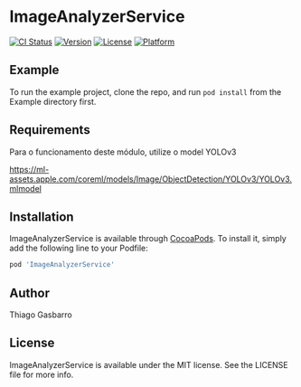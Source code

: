 # ImageAnalyzerService

[![CI Status](https://img.shields.io/travis/thiagogasbarro/ImageAnalyzerService.svg?style=flat)](https://travis-ci.org/thiagogasbarro/ImageAnalyzerService)
[![Version](https://img.shields.io/cocoapods/v/ImageAnalyzerService.svg?style=flat)](https://cocoapods.org/pods/ImageAnalyzerService)
[![License](https://img.shields.io/cocoapods/l/ImageAnalyzerService.svg?style=flat)](https://cocoapods.org/pods/ImageAnalyzerService)
[![Platform](https://img.shields.io/cocoapods/p/ImageAnalyzerService.svg?style=flat)](https://cocoapods.org/pods/ImageAnalyzerService)

## Example

To run the example project, clone the repo, and run `pod install` from the Example directory first.

## Requirements

Para o funcionamento deste módulo, utilize o model YOLOv3 

https://ml-assets.apple.com/coreml/models/Image/ObjectDetection/YOLOv3/YOLOv3.mlmodel

## Installation

ImageAnalyzerService is available through [CocoaPods](https://cocoapods.org). To install
it, simply add the following line to your Podfile:

```ruby
pod 'ImageAnalyzerService'
```

## Author

Thiago Gasbarro

## License

ImageAnalyzerService is available under the MIT license. See the LICENSE file for more info.

